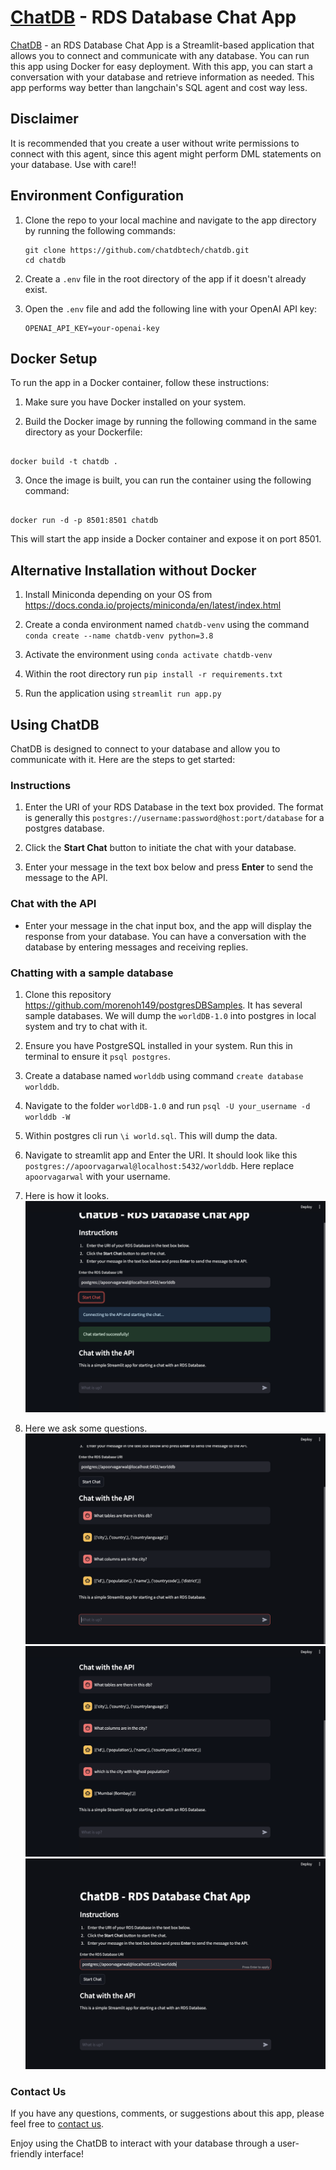 # [ChatDB](http://chatdb.tech/) - RDS Database Chat App

[ChatDB](http://chatdb.tech/) - an RDS Database Chat App is a Streamlit-based application that allows you to connect and communicate with any database. You can run this app using Docker for easy deployment. With this app, you can start a conversation with your database and retrieve information as needed. This app performs way better than langchain's SQL agent and cost way less.

## Disclaimer

It is recommended that you create a user without write permissions to connect with this agent, since this agent might perform DML statements on your database. Use with care!!


## Environment Configuration

1. Clone the repo to your local machine and navigate to the app directory by running the following commands:

   ```shell
   git clone https://github.com/chatdbtech/chatdb.git
   cd chatdb

   ```

2. Create a `.env` file in the root directory of the app if it doesn't already exist.

3. Open the `.env` file and add the following line with your OpenAI API key:

   ```shell
   OPENAI_API_KEY=your-openai-key
   ```

## Docker Setup

To run the app in a Docker container, follow these instructions:

1. Make sure you have Docker installed on your system.


2. Build the Docker image by running the following command in the same directory as your Dockerfile:

```shell

docker build -t chatdb .

```

3. Once the image is built, you can run the container using the following command:

```shell

docker run -d -p 8501:8501 chatdb

```

This will start the app inside a Docker container and expose it on port 8501.



## Alternative Installation without Docker

1. Install Miniconda depending on your OS from https://docs.conda.io/projects/miniconda/en/latest/index.html

2. Create a conda environment named `chatdb-venv` using the command `conda create --name chatdb-venv python=3.8`

3. Activate the environment using `conda activate chatdb-venv`

4. Within the root directory run `pip install -r requirements.txt`

5. Run the application using `streamlit run app.py`



## Using ChatDB

ChatDB is designed to connect to your database and allow you to communicate with it. Here are the steps to get started:

### Instructions

1. Enter the URI of your RDS Database in the text box provided. The format is generally this `postgres://username:password@host:port/database` for a postgres database.

2. Click the **Start Chat** button to initiate the chat with your database.

3. Enter your message in the text box below and press **Enter** to send the message to the API.

### Chat with the API

- Enter your message in the chat input box, and the app will display the response from your database. You can have a conversation with the database by entering messages and receiving replies.



### Chatting with a sample database

1. Clone this repository https://github.com/morenoh149/postgresDBSamples. It has several sample databases. We will dump the `worldDB-1.0` into postgres in local system and try to chat with it.

2. Ensure you have PostgreSQL installed in your system. Run this in terminal to ensure it `psql postgres`.

3. Create a database named `worlddb` using command `create database worlddb`.

4. Navigate to the folder `worldDB-1.0` and run `psql -U your_username -d worlddb -W`

5. Within postgres cli run `\i world.sql`. This will dump the data.

6. Navigate to streamlit app and Enter the URI. It should look like this `postgres://apoorvagarwal@localhost:5432/worlddb`. Here replace `apoorvagarwal` with your username.

7. Here is how it looks.
![Connecting with DB](imgs/img1.png)

8. Here we ask some questions.
![Question 1](imgs/img3.png)
![Question 2](imgs/img4.png)
![Question 3](imgs/img5.png)






### Contact Us

If you have any questions, comments, or suggestions about this app, please feel free to [contact us](info@chatdb.tech).

Enjoy using the ChatDB to interact with your database through a user-friendly interface!
